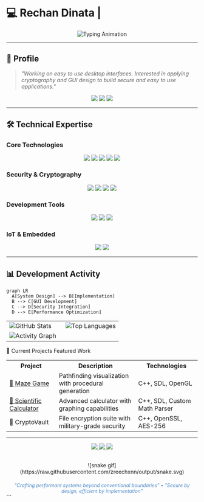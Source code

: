 
  # 💻 Rechan Dinata | 

<div align="center">
  <img src="https://readme-typing-svg.demolab.com?font=Fira+Code&size=22&duration=3800&pause=800&color=4F8CC9&center=true&vCenter=true&width=700&lines=Learning+System+Development;Interested+in+Cryptography;Exploring+GUI+and+SDL;Still+Learning+Every+Day" alt="Typing Animation" />
</div>

---

## 👤 Profile

> *"Working on easy to use desktop interfaces. Interested in applying cryptography and GUI design to build secure and easy to use applications."*

<div align="center">
  <img src="https://img.shields.io/badge/Status-Available_for_Projects-brightgreen?style=flat&color=4F8CC9" />
  <img src="https://img.shields.io/badge/Focus-Systems_Programming-4F8CC9?style=flat" />
  <img src="https://img.shields.io/badge/Specialty-Desktop_GUI-4F8CC9?style=flat" />
</div>

---

## 🛠️ Technical Expertise

### Core Technologies
<div align="center">
  <img src="https://img.shields.io/badge/C++-00599C?logo=c%2B%2B&logoColor=white&style=flat-square" />
  <img src="https://img.shields.io/badge/Python-3776AB?logo=python&logoColor=white&style=flat-square" />
  <img src="https://img.shields.io/badge/Java-007396?logo=openjdk&logoColor=white&style=flat-square" />
  <img src="https://img.shields.io/badge/SDL-000000?logo=sdl&logoColor=white&style=flat-square" />
  <img src="https://img.shields.io/badge/OpenCV-5C3EE8?logo=opencv&logoColor=white&style=flat-square" />
</div>

### Security & Cryptography
<div align="center">
  <img src="https://img.shields.io/badge/OpenSSL-721412?logo=openssl&logoColor=white&style=flat-square" />
  <img src="https://img.shields.io/badge/Cryptography-4F8CC9?style=flat-square" />
  <img src="https://img.shields.io/badge/AES-4F8CC9?style=flat-square" />
  <img src="https://img.shields.io/badge/RSA-4F8CC9?style=flat-square" />
</div>

### Development Tools
<div align="center">
  <img src="https://img.shields.io/badge/CMake-064F8C?logo=cmake&logoColor=white&style=flat-square" />
  <img src="https://img.shields.io/badge/Git-F05032?logo=git&logoColor=white&style=flat-square" />
  <img src="https://img.shields.io/badge/VS_Code-007ACC?logo=visualstudiocode&logoColor=white&style=flat-square" />
</div>

### IoT & Embedded
<div align="center">
  <img src="https://img.shields.io/badge/Arduino-00979D?logo=arduino&logoColor=white&style=flat-square" />
<!--   <img src="https://img.shields.io/badge/Raspberry_Pi-C51A4A?logo=raspberrypi&logoColor=white&style=flat-square" /> -->
  <img src="https://img.shields.io/badge/ESP32-000000?logo=espressif&logoColor=white&style=flat-square" />
</div>

---

## 📊 Development Activity

```mermaid
graph LR
  A[System Design] --> B[Implementation]
  B --> C[GUI Development]
  C --> D[Security Integration]
  D --> E[Performance Optimization]
```
<table align="center"> <tr> <td width="50%"> <img src="https://github-readme-stats.vercel.app/api?username=Zreechxnn&show_icons=true&theme=github_dark&hide_border=true&bg_color=00000000&title_color=4F8CC9&text_color=9f9f9f&include_all_commits=true&count_private=true" alt="GitHub Stats" /> </td> <td width="50%"> <img src="https://github-readme-stats.vercel.app/api/top-langs/?username=Zreechxnn&layout=compact&theme=github_dark&hide_border=true&bg_color=00000000&title_color=4F8CC9&text_color=9f9f9f&langs_count=6" alt="Top Languages" /> </td> </tr> <tr> <td colspan="2"> <img src="https://github-readme-activity-graph.vercel.app/graph?username=Zreechxnn&theme=github-dark&hide_border=true&area=true&custom_title=Development+Activity&radius=16&color=4F8CC9&bg_color=00000000" alt="Activity Graph" /> </td> </tr> </table>
🔭 Current Projects
Featured Work
<table align="center"> <tr> <th>Project</th> <th>Description</th> <th>Technologies</th> </tr> <tr> <td><a href="https://zreechxnn.github.io/maze-game/">🧩 Maze Game</a></td> <td>Pathfinding visualization with procedural generation</td> <td>C++, SDL, OpenGL</td> </tr> <tr> <td><a href="https://zreechxnn.github.io/calculator-SDL2/">🧮 Scientific Calculator</a></td> <td>Advanced calculator with graphing capabilities</td> <td>C++, SDL, Custom Math Parser</td> </tr> <tr> <td>🔐 CryptoVault</td> <td>File encryption suite with military-grade security</td> <td>C++, OpenSSL, AES-256</td> </tr> </table>

---

<div align="center"> <a href="mailto:hoshikochan93@gmail.com"> <img src="https://img.shields.io/badge/Email-Contact_Me-D14836?style=for-the-badge&logo=gmail&logoColor=white" /> </a> <a href="https://www.linkedin.com/in/rechan-dinata-a80552278"> <img src="https://img.shields.io/badge/LinkedIn-Network-0A66C2?style=for-the-badge&logo=linkedin&logoColor=white" /> </a> <a href="https://github.com/Zreechxnn"> <img src="https://img.shields.io/badge/GitHub-Portfolio-181717?style=for-the-badge&logo=github&logoColor=white" /> </a> </div><div align="center" style="margin-top:30px"> ![snake gif](https://raw.githubusercontent.com/zreechxnn/output/snake.svg)
 </div><div align="center" style="margin-top:20px; font-size:0.9em; color:#4F8CC9"> <i>"Crafting performant systems beyond conventional boundaries"</i> • <i>"Secure by design, efficient by implementation"</i> </div> 
```
